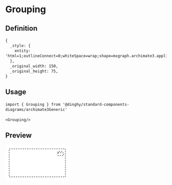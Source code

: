 # Grouping

## Definition

```
{
  _style: { 
    entity: 'html=1;outlineConnect=0;whiteSpace=wrap;shape=mxgraph.archimate3.application;appType=grouping;archiType=square;dashed=1;fillColor=none;',
  },
  _original_width: 150,
  _original_height: 75,
}
```

## Usage

```
import { Grouping } from '@dinghy/standard-components-diagrams/archimate3Generic'

<Grouping/>
```

## Preview

<img src="./grouping.png" width="200"/>

